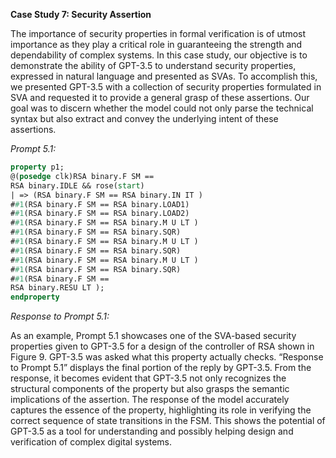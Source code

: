 **Case Study 7: Security Assertion**

The importance of security properties in formal verification is of utmost importance as they play a critical role in guaranteeing the strength and dependability of complex systems. In this case study, our objective is to demonstrate the ability of GPT-3.5 to understand security properties, expressed in natural language and presented as SVAs. To accomplish this, we presented GPT-3.5 with a collection of security properties formulated in SVA and requested it to provide a general grasp of these assertions. Our goal was to discern whether the model could not only parse the technical syntax but also extract and convey the underlying intent of these assertions.

*Prompt 5.1:*
```systemverilog
property p1;
@(posedge clk)RSA binary.F SM ==
RSA binary.IDLE && rose(start)
| => (RSA binary.F SM == RSA binary.IN IT )
##1(RSA binary.F SM == RSA binary.LOAD1)
##1(RSA binary.F SM == RSA binary.LOAD2)
##1(RSA binary.F SM == RSA binary.M U LT )
##1(RSA binary.F SM == RSA binary.SQR)
##1(RSA binary.F SM == RSA binary.M U LT )
##1(RSA binary.F SM == RSA binary.SQR)
##1(RSA binary.F SM == RSA binary.M U LT )
##1(RSA binary.F SM == RSA binary.SQR)
##1(RSA binary.F SM ==
RSA binary.RESU LT );
endproperty
```
*Response to Prompt 5.1:*

As an example, Prompt 5.1 showcases one of the SVA-based security properties given to GPT-3.5 for a design of the controller of RSA shown in Figure 9. GPT-3.5 was asked what this property actually checks. “Response to Prompt 5.1” displays the final portion of the reply by GPT-3.5. From the response, it becomes evident that GPT-3.5 not only recognizes the structural components of the property but also grasps the semantic implications of the assertion. The response of the model accurately captures the essence of the property, highlighting its role in verifying the correct sequence of state transitions in the FSM. This shows the potential of GPT-3.5 as a tool for understanding and possibly helping design and verification of complex digital systems.
